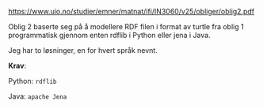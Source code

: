 https://www.uio.no/studier/emner/matnat/ifi/IN3060/v25/obliger/oblig2.pdf

Oblig 2 baserte seg på å modellere RDF filen i format av turtle fra oblig 1 programmatisk gjennom enten rdflib i Python eller jena i Java.

Jeg har to løsninger, en for hvert språk nevnt.

__Krav__:

Python:  `rdflib`

Java: `apache Jena`